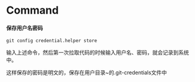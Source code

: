 # Command

#### 保存用户名密码

```shell
git config credential.helper store
```

输入上述命令，然后第一次拉取代码的时候输入用户名、密码，就会记录到系统中。

这样保存的密码是明文的，保存在用户目录~的.git-credentials文件中

